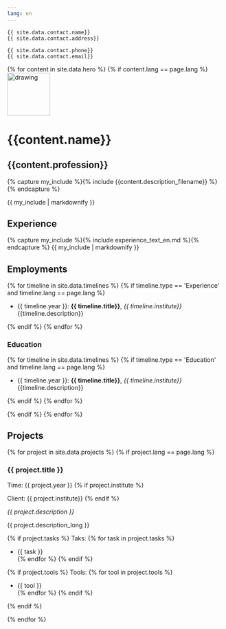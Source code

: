 ```yaml
---
lang: en
---
```


```
{{ site.data.contact.name}}
{{ site.data.contact.address}}

{{ site.data.contact.phone}}
{{ site.data.contact.email}}
```
{% for content in site.data.hero %}
{% if content.lang == page.lang %}
<img src="{{ content.banner_image_source }}" alt="drawing" width="100"/>
# {{content.name}} 
## {{content.profession}}

{% capture my_include %}{% include {{content.description_filename}} %}{% endcapture %}

{{ my_include | markdownify }}


## Experience

{% capture my_include %}{% include experience_text_en.md %}{% endcapture %}
{{ my_include | markdownify }}

## Employments

{% for timeline in site.data.timelines %}
{% if  timeline.type == 'Experience' and timeline.lang == page.lang %}

- {{ timeline.year }}: **{{ timeline.title}}**, *{{ timeline.institute}}*   
  {{timeline.description}}

{% endif %}
{% endfor %}

### Education

{% for timeline in site.data.timelines %}
{% if  timeline.type == 'Education' and timeline.lang == page.lang %}

- {{ timeline.year }}: **{{ timeline.title}}**, *{{ timeline.institute}}*   
  {{timeline.description}}


{% endif %}
{% endfor %}

{% endif %}
{% endfor %}


## Projects

{% for project in site.data.projects %}
{% if project.lang == page.lang %}

### {{ project.title }}

Time: {{ project.year }}
{% if project.institute %}

Client: {{ project.institute}}
{% endif %}

*{{ project.description }}*

{{ project.description_long }}

{% if project.tasks %}
Taks:
{% for task in project.tasks %}
  * {{ task }}  
{% endfor %}
{% endif %}

{% if project.tools %}
Tools:
{% for tool in project.tools %}
  * {{ tool }}  
{% endfor %}
{% endif %}

  


{% endif %}

{% endfor %}



